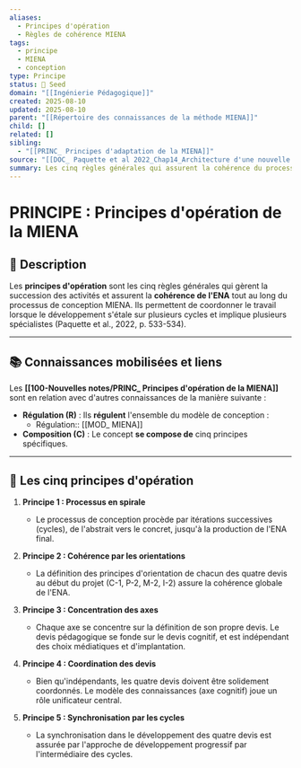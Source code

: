 ```yaml
---
aliases:
  - Principes d'opération
  - Règles de cohérence MIENA
tags:
  - principe
  - MIENA
  - conception
type: Principe
status: 🌱 Seed
domain: "[[Ingénierie Pédagogique]]"
created: 2025-08-10
updated: 2025-08-10
parent: "[[Répertoire des connaissances de la méthode MIENA]]"
child: []
related: []
sibling:
  - "[[PRINC_ Principes d'adaptation de la MIENA]]"
source: "[[DOC_ Paquette et al 2022_Chap14_Architecture d'une nouvelle méthode d'ingénierie des ENA_ MIENA]]"
summary: Les cinq règles générales qui assurent la cohérence du processus de conception de la MIENA, en gérant la succession des activités entre les axes et les cycles.
---
```


# PRINCIPE : Principes d'opération de la MIENA

## 📌 Description
Les **principes d'opération** sont les cinq règles générales qui gèrent la succession des activités et assurent la **cohérence de l'ENA** tout au long du processus de conception MIENA. Ils permettent de coordonner le travail lorsque le développement s'étale sur plusieurs cycles et implique plusieurs spécialistes (Paquette et al., 2022, p. 533-534).

---
## 📚 Connaissances mobilisées et liens
Les **[[100-Nouvelles notes/PRINC_ Principes d'opération de la MIENA]]** sont en relation avec d'autres connaissances de la manière suivante :

- **Régulation (R)** : Ils **régulent** l'ensemble du modèle de conception :
    - Régulation:: [[MOD_ MIENA]]
- **Composition (C)** : Le concept **se compose de** cinq principes spécifiques.

---
## 🔄 Les cinq principes d'opération

1.  **Principe 1 : Processus en spirale**
    - Le processus de conception procède par itérations successives (cycles), de l'abstrait vers le concret, jusqu'à la production de l'ENA final.

2.  **Principe 2 : Cohérence par les orientations**
    - La définition des principes d'orientation de chacun des quatre devis au début du projet (C-1, P-2, M-2, I-2) assure la cohérence globale de l'ENA.

3.  **Principe 3 : Concentration des axes**
    - Chaque axe se concentre sur la définition de son propre devis. Le devis pédagogique se fonde sur le devis cognitif, et est indépendant des choix médiatiques et d'implantation.

4.  **Principe 4 : Coordination des devis**
    - Bien qu'indépendants, les quatre devis doivent être solidement coordonnés. Le modèle des connaissances (axe cognitif) joue un rôle unificateur central.

5.  **Principe 5 : Synchronisation par les cycles**
    - La synchronisation dans le développement des quatre devis est assurée par l'approche de développement progressif par l'intermédiaire des cycles.